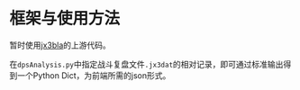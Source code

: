 # 框架与使用方法

暂时使用[jx3bla](https://github.com/moeheart/jx3bla)的上游代码。

在`dpsAnalysis.py`中指定战斗复盘文件`.jx3dat`的相对记录，即可通过标准输出得到一个Python Dict，为前端所需的json形式。

